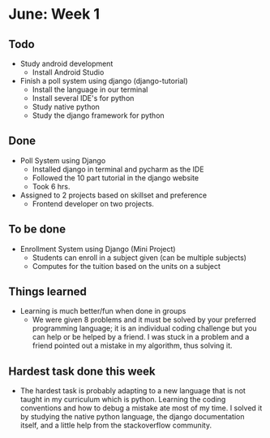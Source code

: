 # June: Week 1
## Todo
* Study android development
    - Install Android Studio
* Finish a poll system using django (django-tutorial)
    - Install the language in our terminal
    - Install several IDE's for python
    - Study native python
    - Study the django framework for python
 
## Done
* Poll System using Django
    - Installed django in terminal and pycharm as the IDE
    - Followed the 10 part tutorial in the django website
    - Took 6 hrs.
* Assigned to 2 projects based on skillset and preference
    - Frontend developer on two projects. 

## To be done
* Enrollment System using Django (Mini Project)
    - Students can enroll in a subject given (can be multiple subjects)
    - Computes for the tuition based on the units on a subject

## Things learned
* Learning is much better/fun when done in groups
    - We were given 8 problems and it must be solved by your preferred programming language; it is an individual coding challenge but you can help or be helped by a friend. I was stuck in a problem and a friend pointed out a mistake in my algorithm, thus solving it.


## Hardest task done this week
- The hardest task is probably adapting to a new language that is not taught in my curriculum which is python. Learning the coding conventions and how to debug a mistake ate most of my time. I solved it by studying the native python language, the django documentation itself, and a little help from the stackoverflow community.
